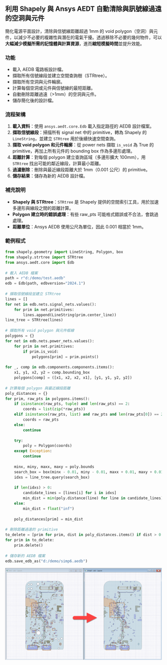 利用 Shapely 與 Ansys AEDT 自動清除與訊號線過遠的空洞與元件
---

簡化電源平面設計，清除與信號線距離超過 1mm 的 void polygon（空洞）與元件，以減少不必要的複雜性與潛在的電氣干擾。透過移除不必要的幾何物件，可以**大幅減少模擬所需的記憶體與計算資源**，進而**縮短模擬時間**並提升效能。

### 功能

* 載入 AEDB 電路板設計檔。
* 擷取所有信號線段並建立空間查詢樹（STRtree）。
* 擷取所有空洞與元件輪廓。
* 計算每個空洞或元件與信號線的最短距離。
* 自動刪除距離過遠（>1mm）的空洞與元件。
* 儲存簡化後的設計檔。

### 流程架構

1. **載入資料**：使用 `ansys.aedt.core.Edb` 載入指定路徑的 AEDB 設計檔案。
2. **擷取信號線段**：掃描所有 signal net 中的 primitive，轉為 Shapely 的 `LineString`，並建立 `STRtree` 用於後續快速空間查詢。
3. **擷取 void polygon 和元件輪廓**：從 power nets 擷取 `is_void` 為 True 的 primitive，再加上所有元件的 bounding box 作為多邊形處理。
4. **距離計算**：對每個 polygon 建立查詢區域（多邊形擴大 100mm），用 `STRtree` 找出可能的鄰近線段，計算最小距離。
5. **過濾刪除**：刪除與最近線段距離大於 1mm（0.001 公尺）的 primitive。
6. **儲存結果**：儲存為新的 AEDB 設計檔。

### 補充說明

* **Shapely 與 STRtree**：`STRtree` 是 Shapely 提供的空間索引工具，用於加速多邊形與線段之間的距離計算。
* **Polygon 建立時的錯誤處理**：有些 raw\_pts 可能格式錯誤或不合法，會跳過處理。
* **距離單位**：Ansys AEDB 使用公尺為單位，因此 0.001 相當於 1mm。

### 範例程式

```python
from shapely.geometry import LineString, Polygon, box
from shapely.strtree import STRtree
from ansys.aedt.core import Edb

# 載入 AEDB 檔案
path = r"d:/demo/test.aedb"
edb = Edb(path, edbversion="2024.1")

# 擷取信號線段並建立 STRtree
lines = []
for net in edb.nets.signal_nets.values():
    for prim in net.primitives:
        lines.append(LineString(prim.center_line))
line_tree = STRtree(lines)

# 擷取所有 void polygon 與元件框線
polygons = {}
for net in edb.nets.power_nets.values():
    for prim in net.primitives:
        if prim.is_void:
            polygons[prim] = prim.points()

for _, comp in edb.components.components.items():
    x1, y1, x2, y2 = comp.bounding_box
    polygons[comp] = ([x1, x2, x2, x1], [y1, y1, y2, y2])

# 計算每個 polygon 與最近線段距離
poly_distances = {}
for prim, raw_pts in polygons.items():
    if isinstance(raw_pts, tuple) and len(raw_pts) == 2:
        coords = list(zip(*raw_pts))
    elif isinstance(raw_pts, list) and raw_pts and len(raw_pts[0]) == 2:
        coords = raw_pts
    else:
        continue

    try:
        poly = Polygon(coords)
    except Exception:
        continue

    minx, miny, maxx, maxy = poly.bounds
    search_box = box(minx - 0.01, miny - 0.01, maxx + 0.01, maxy + 0.01)
    idxs = line_tree.query(search_box)

    if len(idxs) > 0:
        candidate_lines = [lines[i] for i in idxs]
        min_dist = min(poly.distance(line) for line in candidate_lines)
    else:
        min_dist = float("inf")

    poly_distances[prim] = min_dist

# 刪除距離過遠的 primitive
to_delete = [prim for prim, dist in poly_distances.items() if dist > 0.001]
for prim in to_delete:
    prim.delete()

# 儲存新的 AEDB 檔案
edb.save_edb_as("d:/demo/simp6.aedb")
```



![2025-05-26_14-24-52](/assets/2025-05-26_14-24-52.png)